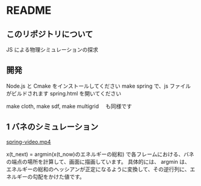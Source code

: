 # README

## このリポジトリについて

JS による物理シミュレーションの探求

## 開発

Node.js と Cmake をインストールしてください
make spring で、js ファイルがビルドされます
spring.html を開いてください

make cloth, make sdf, make multigrid 　も同様です

## 1 バネのシミュレーション

[spring-video.mp4](./videos/spring-video.mp4)

x(t_next) = argmin(x(t_now)のエネルギーの総和) で各フレームにおける、バネの端点の場所を計算して、画面に描画しています。
具体的には、 argmin は、　エネルギーの総和のヘッシアンが正定になるように変換して、その逆行列に、エネルギーの勾配をかけた値です。

